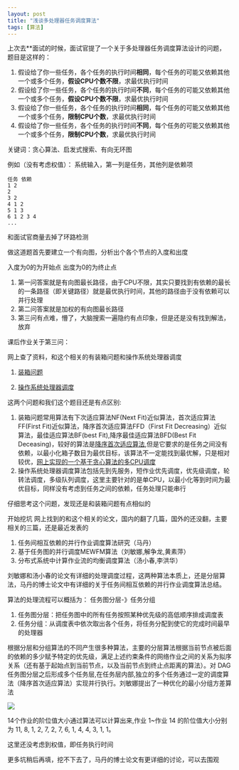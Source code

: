 ```yaml
---
layout: post
title: "浅谈多处理器任务调度算法"
tags: [算法]
---
```


上次去**面试的时候，面试官提了一个关于多处理器任务调度算法设计的问题，题目是这样的：

1. 假设给了你一些任务，各个任务的执行时间**相同**，每个任务的可能又依赖其他一个或多个任务，**假设CPU个数不限**，求最优执行时间
2. 假设给了你一些任务，各个任务的执行时间**不同**，每个任务的可能又依赖其他一个或多个任务，**假设CPU个数不限**，求最优执行时间
3. 假设给了你一些任务，各个任务的执行时间**相同**，每个任务的可能又依赖其他一个或多个任务，**限制CPU个数**，求最优执行时间
4. 假设给了你一些任务，各个任务的执行时间**不同**，每个任务的可能又依赖其他一个或多个任务，**限制CPU个数**，求最优执行时间

关键词：贪心算法、启发式搜索、有向无环图

例如（没有考虑权值）：
系统输入，第一列是任务，其他列是依赖项

	任务 依赖
	1 2
	2
	3 2
	4 1 2
	5 1 3
	6 1 2 3 4
	...

和面试官商量去掉了环路检测

做这道题首先要建立一个有向图，分析出个各个节点的入度和出度

入度为0的为开始点
出度为0的为终止点

1. 第一问答案就是有向图最长路径，由于CPU不限，其实只要找到有依赖的最长的一条路径（即关键路径）就是最优执行时间，其他的路径由于没有依赖可以并行处理
2. 第二问答案就是加权的有向图最长路径
3. 第三问有点难，懵了，大脑搜索一遍隐约有点印象，但是还是没有找到解法，放弃

课后作业关于第三问：

网上查了资料，和这个相关的有装箱问题和操作系统处理器调度

1. [装箱问题](http://machqr.blog.163.com/blog/static/5020129420091131249834/)

2. [操作系统处理器调度](http://www.jianshu.com/p/21b9824b699e)

这两个问题和我们这个题目还是有点区别:

1. 装箱问题常用算法有下次适应算法NF(Next Fit)近似算法，首次适应算法FF(First Fit)近似算法，降序首次适应算法FFD（First Fit Decreasing）近似算法，最佳适应算法BF(best Fit),降序最佳适应算法BFD(Best Fit Deceasing)，较好的算法是[降序首次适应算法](http://blog.csdn.net/lsh2216024/article/details/3596700),但是它要求的是任务之间没有依赖，以最小化箱子数目为最优目标，该算法不一定能找到最优解，只是相对较优，[网上实现的一个基于贪心算法的多CPU调度](http://www.xuebuyuan.com/1435659.html)
2. 操作系统处理器调度算法包括先到先服务，短作业优先调度，优先级调度，轮转法调度，多级队列调度，这里主要针对的是单CPU，以最小化等到时间为最优目标，同样没有考虑到任务之间的依赖，任务处理只能串行

仔细思考这个问题，发现还是和装箱问题有点相似的

开始挖坑
网上找到的和这个相关的论文，国内的翻了几篇，国外的还没翻，主要相关的三篇，还是最近发表的

1. 任务间相互依赖的并行作业调度算法研究（马丹）
2. 基于任务图的并行调度MEWFM算法（刘敏娜,解争龙,黄素萍）
3. 分布式系统中计算作业流的均衡调度算法（汤小春,李洪华）

刘敏娜和汤小春的论文有详细的处理调度过程，这两种算法本质上，还是分层算法，马丹的博士论文中有详细的关于任务间相互依赖的并行作业调度算法总结。


算法的处理流程可以概括为：
任务图分层-》任务分组

1. 任务图分层：把任务图中的所有任务按照某种优先级的高低顺序排成调度表
2. 任务分组：从调度表中依次取出各个任务，将任务分配到使它的完成时间最早的处理器

根据分层和分组算法的不同产生很多种算法，主要的分层算法根据当前节点被后面的依赖的多少赋予特定的优先级，满足上述约束条件的网络作业之间的关系为拟序关系（还有基于起始点到当前节点，以及当前节点到终止点距离的算法）。对 DAG 任务图分层之后形成多个任务层,在任务层内部,独立的多个任务通过一定的调度算法（降序首次适应算法）实现并行执行。刘敏娜提出了一种优化的最小分组方差算法

<img src="/blog/public/images/posts/code/dag.png" >

14个作业的阶位值大小通过算法可以计算出来,作业 1~作业 14 的阶位值大小分别 为 11, 8, 1, 2, 7, 2, 7, 6, 1, 4, 4, 3, 1, 1。

这里还没考虑到权值，即任务执行时间

更多坑稍后再填，挖不下去了，马丹的博士论文有更详细的讨论，可以去围观